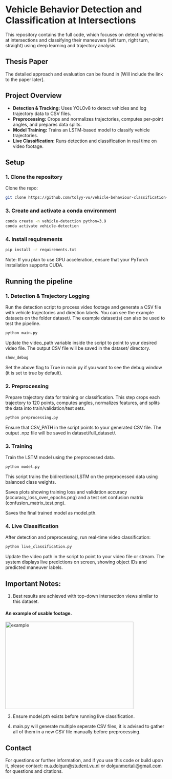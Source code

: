 # Vehicle Behavior Detection and Classification at Intersections

This repository contains the full code, which focuses on detecting vehicles at intersections and classifying their maneuvers (left turn, right turn, straight) using deep learning and trajectory analysis.

## Thesis Paper
 
The detailed approach and evaluation can be found in [Will include the link to the paper later].

## Project Overview

- **Detection & Tracking:** Uses YOLOv8 to detect vehicles and log trajectory data to CSV files.
- **Preprocessing:** Crops and normalizes trajectories, computes per-point angles, and prepares data splits.
- **Model Training:** Trains an LSTM-based model to classify vehicle trajectories.
- **Live Classification:** Runs detection and classification in real time on video footage.

## Setup

### 1. Clone the repository

Clone the repo:
```bash
git clone https://github.com/tolyy-vu/vehicle-behaviour-classification-on-intersections.git
```

### 3. Create and activate a conda environment
```bash
conda create -n vehicle-detection python=3.9
conda activate vehicle-detection
```

### 4. Install requirements
```bash
pip install -r requirements.txt
```
Note: If you plan to use GPU acceleration, ensure that your PyTorch installation supports CUDA.

## Running the pipeline

### 1. Detection & Trajectory Logging
Run the detection script to process video footage and generate a CSV file with vehicle trajectories and direction labels.
You can see the example datasets on the folder dataset/.
The example dataset(s) can also be used to test the pipeline.
```bash
python main.py
```
Update the video_path variable inside the script to point to your desired video file. The output CSV file will be saved in the dataset/ directory.
```python
show_debug
```
Set the above flag to True in main.py if you want to see the debug window (it is set to true by default).

### 2. Preprocessing
Prepare trajectory data for training or classification. This step crops each trajectory to 120 points, computes angles, normalizes features, and splits the data into train/validation/test sets.

```bash
python preprocessing.py
```
Ensure that CSV_PATH in the script points to your generated CSV file. The output .npz file will be saved in dataset/full_dataset/.

### 3. Training
Train the LSTM model using the preprocessed data.
```bash
python model.py
```
This script trains the bidirectional LSTM on the preprocessed data using balanced class weights.

Saves plots showing training loss and validation accuracy (accuracy_loss_over_epochs.png) and a test set confusion matrix (confusion_matrix_test.png).

Saves the final trained model as model.pth.

### 4. Live Classification
After detection and preprocessing, run real-time video classification:
```bash
python live_classification.py
```
Update the video path in the script to point to your video file or stream. The system displays live predictions on screen, showing object IDs and predicted maneuver labels.

## Important Notes:
1. Best results are achieved with top-down intersection views similar to this dataset.
#### An example of usable footage.
<img width="400" height="272" alt="example" src="https://github.com/user-attachments/assets/630e885b-59bd-4d61-b543-395cac95b61b" />

3. Ensure model.pth exists before running live classification.

4. main.py will generate multiple seperate CSV files, it is advised to gather all of them in a new CSV file manually before preprocessing.

## Contact
For questions or further information, and if you use this code or build upon it, please contact: m.a.dolgun@student.vu.nl or dolgunmertali@gmail.com for questions and citations.





